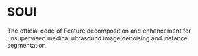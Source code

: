 # SOUI
The official code of Feature decomposition and enhancement for unsupervised medical ultrasound image denoising and instance segmentation
